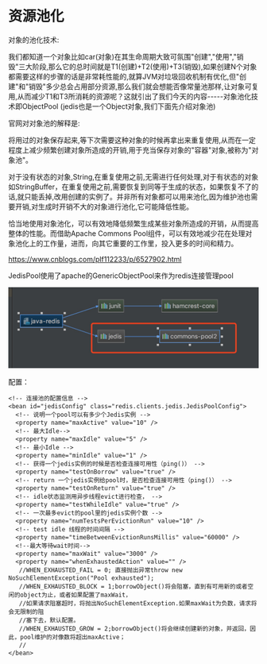 # 资源池化
对象的池化技术:

我们都知道一个对象比如car(对象)在其生命周期大致可氛围"创建","使用","销毁"三大阶段,那么它的总时间就是T1(创建)+T2(使用)+T3(销毁),如果创建N个对象都需要这样的步骤的话是非常耗性能的,就算JVM对垃圾回收机制有优化,但"创建"和"销毁"多少总会占用部分资源,那么我们就会想能否像常量池那样,让对象可复用,从而减少T1和T3所消耗的资源呢？这就引出了我们今天的内容-----对象池化技术即ObjectPool  (jedis也是一个Object对象,我们下面先介绍对象池)

官网对对象池的解释是:

将用过的对象保存起来,等下次需要这种对象的时候再拿出来重复使用,从而在一定程度上减少频繁创建对象所造成的开销,用于充当保存对象的"容器"对象,被称为"对象池"。

对于没有状态的对象,String,在重复使用之前,无需进行任何处理,对于有状态的对象如StringBuffer，在重复使用之前,需要恢复到同等于生成的状态，如果恢复不了的话,就只能丢掉,改用创建的实例了。并非所有对象都可以用来池化,因为维护池也需要开销,对生成时开销不大的对象进行池化,它可能降低性能。

恰当地使用对象池化，可以有效地降低频繁生成某些对象所造成的开销，从而提高整体的性能。而借助Apache Commons Pool组件，可以有效地减少花在处理对象池化上的工作量，进而，向其它重要的工作里，投入更多的时间和精力。 

https://www.cnblogs.com/plf112233/p/6527902.html


JedisPool使用了apache的GenericObjectPool来作为redis连接管理pool

![](../images/15285311822816.jpg)


配置：

```
<!-- 连接池的配置信息 -->  
<bean id="jedisConfig" class="redis.clients.jedis.JedisPoolConfig">  
  <!-- 说明一个pool可以有多少个Jedis实例 -->  
  <property name="maxActive" value="10" />  
  <!-- 最大Idle-->  
  <property name="maxIdle" value="5" />  
  <!-- 最小Idle -->  
  <property name="minIdle" value="1" />  
  <!-- 获得一个jedis实例的时候是否检查连接可用性（ping()） -->  
  <property name="testOnBorrow" value="true" />  
  <!-- return 一个jedis实例给pool时，是否检查连接可用性（ping()） -->  
  <property name="testOnReturn" value="true" />  
  <!-- idle状态监测用异步线程evict进行检查， -->  
  <property name="testWhileIdle" value="true" />  
  <!-- 一次最多evict的pool里的jedis实例个数 -->  
  <property name="numTestsPerEvictionRun" value="10" />  
  <!-- test idle 线程的时间间隔 -->  
  <property name="timeBetweenEvictionRunsMillis" value="60000" />  
  <!--最大等待wait时间-->  
  <property name="maxWait" value="3000" />  
  <property name="whenExhaustedAction" value="" />  
   //WHEN_EXHAUSTED_FAIL = 0; 直接抛出异常throw new NoSuchElementException("Pool exhausted");  
   //WHEN_EXHAUSTED_BLOCK = 1;borrowObject()将会阻塞，直到有可用新的或者空闲的object为止，或者如果配置了maxWait，  
   //如果请求阻塞超时，将抛出NoSuchElementException.如果maxWait为负数，请求将会无限制的阻  
   //塞下去，默认配置。  
   //WHEN_EXHAUSTED_GROW = 2;borrowObject()将会继续创建新的对象，并返回，因此，pool维护的对像数将超出maxActive；  
   //  
</bean>  
```


